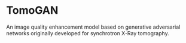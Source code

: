 # TomoGAN
An image quality enhancement model based on generative adversarial networks originally developed for synchrotron X-Ray tomography.
